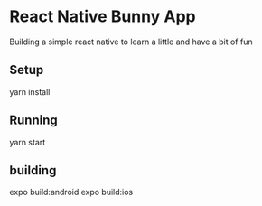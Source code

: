 # React Native Bunny App

Building a simple react native to learn a little and have a bit of fun

## Setup

yarn install

## Running

yarn start

## building

expo build:android
expo build:ios
